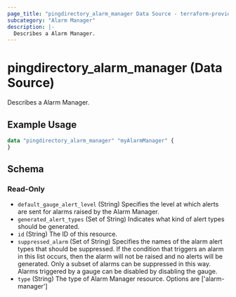 ```yaml
---
page_title: "pingdirectory_alarm_manager Data Source - terraform-provider-pingdirectory"
subcategory: "Alarm Manager"
description: |-
  Describes a Alarm Manager.
---
```


# pingdirectory_alarm_manager (Data Source)

Describes a Alarm Manager.

## Example Usage

```terraform
data "pingdirectory_alarm_manager" "myAlarmManager" {
}
```

<!-- schema generated by tfplugindocs -->
## Schema

### Read-Only

- `default_gauge_alert_level` (String) Specifies the level at which alerts are sent for alarms raised by the Alarm Manager.
- `generated_alert_types` (Set of String) Indicates what kind of alert types should be generated.
- `id` (String) The ID of this resource.
- `suppressed_alarm` (Set of String) Specifies the names of the alarm alert types that should be suppressed. If the condition that triggers an alarm in this list occurs, then the alarm will not be raised and no alerts will be generated. Only a subset of alarms can be suppressed in this way. Alarms triggered by a gauge can be disabled by disabling the gauge.
- `type` (String) The type of Alarm Manager resource. Options are ['alarm-manager']

